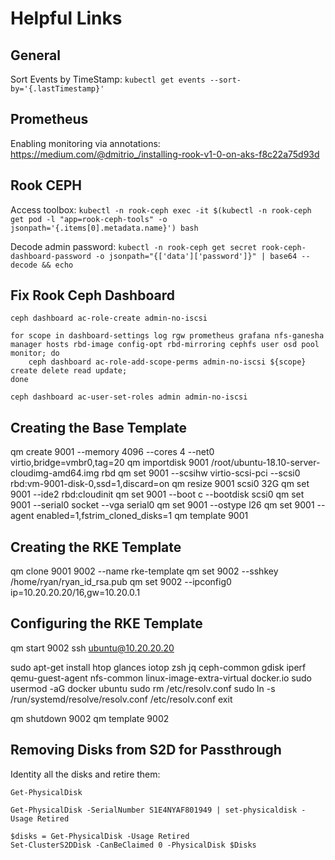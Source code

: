 # Helpful Links

## General

Sort Events by TimeStamp: `kubectl get events --sort-by='{.lastTimestamp}'`

## Prometheus

Enabling monitoring via annotations: https://medium.com/@dmitrio_/installing-rook-v1-0-on-aks-f8c22a75d93d

## Rook CEPH

Access toolbox: `kubectl -n rook-ceph exec -it $(kubectl -n rook-ceph get pod -l "app=rook-ceph-tools" -o jsonpath='{.items[0].metadata.name}') bash`

Decode admin password: `kubectl -n rook-ceph get secret rook-ceph-dashboard-password -o jsonpath="{['data']['password']}" | base64 --decode && echo`

## Fix Rook Ceph Dashboard

```
ceph dashboard ac-role-create admin-no-iscsi

for scope in dashboard-settings log rgw prometheus grafana nfs-ganesha manager hosts rbd-image config-opt rbd-mirroring cephfs user osd pool monitor; do
    ceph dashboard ac-role-add-scope-perms admin-no-iscsi ${scope} create delete read update;
done

ceph dashboard ac-user-set-roles admin admin-no-iscsi
```

## Creating the Base Template

qm create 9001 --memory 4096 --cores 4 --net0 virtio,bridge=vmbr0,tag=20
qm importdisk 9001 /root/ubuntu-18.10-server-cloudimg-amd64.img rbd
qm set 9001 --scsihw virtio-scsi-pci --scsi0 rbd:vm-9001-disk-0,ssd=1,discard=on
qm resize 9001 scsi0 32G
qm set 9001 --ide2 rbd:cloudinit
qm set 9001 --boot c --bootdisk scsi0
qm set 9001 --serial0 socket --vga serial0
qm set 9001 --ostype l26
qm set 9001 --agent enabled=1,fstrim_cloned_disks=1
qm template 9001

## Creating the RKE Template

qm clone 9001 9002 --name rke-template
qm set 9002 --sshkey /home/ryan/ryan_id_rsa.pub
qm set 9002 --ipconfig0 ip=10.20.20.20/16,gw=10.20.0.1

## Configuring the RKE Template

qm start 9002
ssh ubuntu@10.20.20.20

sudo apt-get install htop glances iotop zsh jq ceph-common gdisk iperf qemu-guest-agent nfs-common linux-image-extra-virtual docker.io
sudo usermod -aG docker ubuntu
sudo rm /etc/resolv.conf
sudo ln -s /run/systemd/resolve/resolv.conf /etc/resolv.conf
exit

qm shutdown 9002
qm template 9002

## Removing Disks from S2D for Passthrough

Identity all the disks and retire them:

```
Get-PhysicalDisk

Get-PhysicalDisk -SerialNumber S1E4NYAF801949 | set-physicaldisk -Usage Retired

$disks = Get-PhysicalDisk -Usage Retired
Set-ClusterS2DDisk -CanBeClaimed 0 -PhysicalDisk $Disks
```
